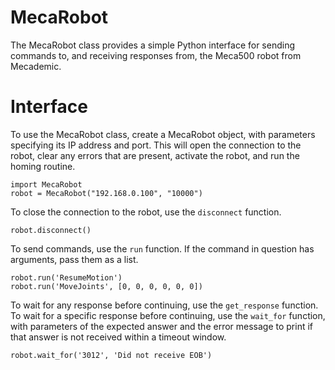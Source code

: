 # MecaRobot

The MecaRobot class provides a simple Python interface for sending commands to, and receiving responses from, the Meca500 robot from Mecademic.

# Interface

To use the MecaRobot class, create a MecaRobot object, with parameters specifying its IP address and port. This will open the connection to the robot, clear any errors that are present, activate the robot, and run the homing routine.

```
import MecaRobot
robot = MecaRobot("192.168.0.100", "10000")
```

To close the connection to the robot, use the ```disconnect``` function.

```
robot.disconnect()
```

To send commands, use the ```run``` function. If the command in question has arguments, pass them as a list.

```
robot.run('ResumeMotion')
robot.run('MoveJoints', [0, 0, 0, 0, 0, 0])
```

To wait for any response before continuing, use the ```get_response``` function. To wait for a specific response before continuing, use the ```wait_for``` function, with parameters of the expected answer and the error message to print if that answer is not received within a timeout window.

```
robot.wait_for('3012', 'Did not receive EOB')
```
